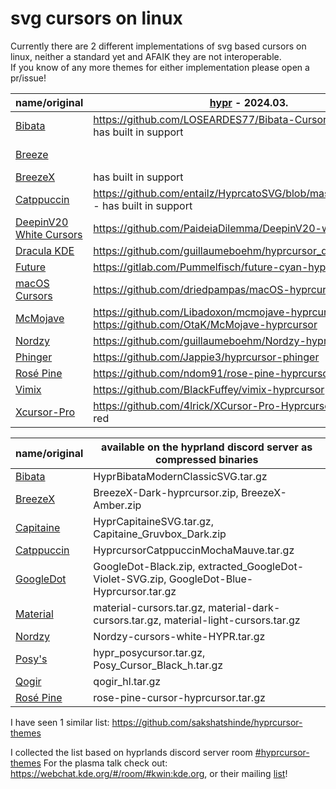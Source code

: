 # svg cursors on linux

Currently there are 2 different implementations of svg based cursors on linux, neither a standard yet and AFAIK they are not interoperable. <br />
If you know of any more themes for either implementation please open a pr/issue!

| name/original | [hypr](https://wiki.hyprland.org/Hypr-Ecosystem/hyprcursor/) - 2024.03. | [plasma](https://planet.kde.org/vlad-zahorodnii-2024-10-06-svg-cursors-everything-that-you-need-to-know-about-them/) - 2024.10. |
| --- | --- | --- |
| [Bibata](https://github.com/ful1e5/Bibata_Cursor) | https://github.com/LOSEARDES77/Bibata-Cursor-hyprcursor/ - has built in support||
| [Breeze](https://invent.kde.org/plasma/breeze/-/tree/master/cursors) || https://invent.kde.org/plasma/breeze/-/tree/master/cursors/Breeze/Breeze/cursors_scalable, https://invent.kde.org/plasma/breeze/-/tree/master/cursors/Breeze_Light/Breeze_Light/cursors_scalable |
| [BreezeX](https://github.com/ful1e5/BreezeX_Cursor) | has built in support ||
| [Catppuccin](https://github.com/catppuccin/cursors) | https://github.com/entailz/HyprcatoSVG/blob/master/README.md - has built in support ||
| [DeepinV20 White Cursors](https://github.com/yeyushengfan258/DeepinV20-white-cursors) | https://github.com/PaideiaDilemma/DeepinV20-white-cursors ||
| [Dracula KDE](https://github.com/dracula/gtk/tree/master/kde/cursors) | https://github.com/guillaumeboehm/hyprcursor_dracula_kde ||
| [Future](https://github.com/yeyushengfan258/Future-cursors) | https://gitlab.com/Pummelfisch/future-cyan-hyprcursor - cyan ||
| [macOS Cursors](https://github.com/ful1e5/apple_cursor) | https://github.com/driedpampas/macOS-hyprcursor ||
| [McMojave](https://github.com/vinceliuice/McMojave-cursors) | https://github.com/Libadoxon/mcmojave-hyprcursor, https://github.com/OtaK/McMojave-hyprcursor | |
| [Nordzy](https://github.com/alvatip/Nordzy-cursors) | https://github.com/guillaumeboehm/Nordzy-hyprcursors ||
| [Phinger](https://github.com/phisch/phinger-cursors) | https://github.com/Jappie3/hyprcursor-phinger ||
| [Rosé Pine](https://github.com/rose-pine/cursor?tab=readme-ov-file) | https://github.com/ndom91/rose-pine-hyprcursor ||
| [Vimix](https://github.com/vinceliuice/Vimix-cursors) | https://github.com/BlackFuffey/vimix-hyprcursor ||
| [Xcursor-Pro](https://github.com/ful1e5/XCursor-pro) | https://github.com/4lrick/XCursor-Pro-Hyprcursor - dark, light, red ||

| name/original | available on the hyprland discord server as compressed binaries |
| --- | --- |
| [Bibata](https://github.com/ful1e5/Bibata_Cursor) | HyprBibataModernClassicSVG.tar.gz |
| [BreezeX](https://github.com/ful1e5/BreezeX_Cursor) | BreezeX-Dark-hyprcursor.zip, BreezeX-Amber.zip |
| [Capitaine](https://github.com/keeferrourke/capitaine-cursors) | HyprCapitaineSVG.tar.gz, Capitaine_Gruvbox_Dark.zip |
| [Catppuccin](https://github.com/catppuccin/cursors) | HyprcursorCatppuccinMochaMauve.tar.gz |
| [GoogleDot](https://github.com/ful1e5/Google_Cursor) | GoogleDot-Black.zip, extracted_GoogleDot-Violet-SVG.zip, GoogleDot-Blue-Hyprcursor.tar.gz |
| [Material](https://github.com/varlesh/material-cursors) | material-cursors.tar.gz, material-dark-cursors.tar.gz, material-light-cursors.tar.gz |
| [Nordzy](https://github.com/alvatip/Nordzy-cursors) | Nordzy-cursors-white-HYPR.tar.gz |
| [Posy's](https://github.com/simtrami/posy-improved-cursor-linux) | hypr_posycursor.tar.gz, Posy_Cursor_Black_h.tar.gz |
| [Qogir](https://github.com/vinceliuice/Qogir-icon-theme) | qogir_hl.tar.gz |
| [Rosé Pine](https://github.com/rose-pine/cursor?tab=readme-ov-file) | rose-pine-cursor-hyprcursor.tar.gz |

I have seen 1 similar list: https://github.com/sakshatshinde/hyprcursor-themes

I collected the list based on hyprlands discord server room [#hyprcursor-themes](https://discord.com/channels/961691461554950145/1216066899729977435)
For the plasma talk check out: https://webchat.kde.org/#/room/#kwin:kde.org, or their mailing [list](https://mail.kde.org/mailman/listinfo/kwin)!
